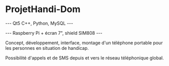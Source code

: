 # ProjetHandi-Dom

--- Qt5 C++, Python, MySQL ---

--- Raspberry Pi + écran 7", shield SIM808 ---

Concept, développement, interface, montage d'un téléphone portable pour les personnes en situation de handicap.

Possibilité d'appels et de SMS depuis et vers le réseau téléphonique global.

